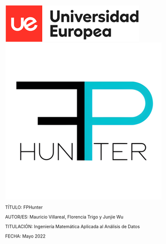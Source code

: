 ![Image text](https://github.com/smwko/FPHunter/blob/main/Recursos/UEM%20LOGO.png) ![Image text](https://github.com/smwko/FPHunter/blob/main/Recursos/Logo%20FPHunter.jpg)

TÍTULO: FPHunter

AUTOR/ES: Mauricio Villareal, Florencia Trigo y Junjie Wu

TITULACIÓN: Ingeniería Matemática Aplicada al Análisis de Datos

FECHA: Mayo 2022

